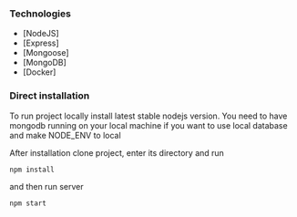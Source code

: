 ### Technologies

* [NodeJS]
* [Express]
* [Mongoose]
* [MongoDB]
* [Docker]

### Direct installation

To run project locally install latest stable nodejs version. 
You need to have mongodb running on your local machine if you want to use local database and make NODE_ENV to local

After installation clone project, enter its directory and run 

```sh 
npm install
```

and then run server

```sh
npm start
```
